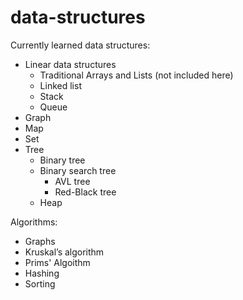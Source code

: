 # data-structures

Currently learned data structures:
* Linear data structures
  * Traditional Arrays and Lists (not included here)
  * Linked list
  * Stack
  * Queue
* Graph
* Map
* Set
* Tree
  * Binary tree
  * Binary search tree
    * AVL tree
    * Red-Black tree
  * Heap

Algorithms:
* Graphs
 * Kruskal’s algorithm
 * Prims' Algoithm
* Hashing
* Sorting
